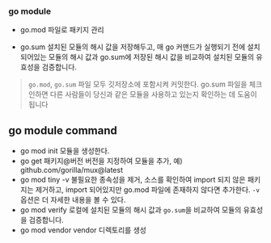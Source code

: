 ### go module
 - go.mod 
파일로 패키지 관리

 - go.sum
설치된 모듈의 해시 값을 저장해두고, 매 go 커맨드가 실행되기 전에 설치 되어있는 모듈의 해시 값과 go.sum에 저장된 해시 값을 비교하여 설치된 모듈의 유효성을 검증합니다.

> `go.mod`, `go.sum` 파일 모두 깃저장소에 포함시켜 커밋한다.
go.sum 파일을 체크인하면 다른 사람들이 당신과 같은 모듈을 사용하고 있는지 확인하는 데 도움이됩니다

## go module command
- go mod init
모듈을 생성한다.
- go get 패키지@버전
버전을 지정하여 모듈을 추가, 예) github.com/gorilla/mux@latest
- go mod tiny -v
불필요한 종속성을 제거, 소스를 확인하여 import 되지 않은 패키지는 제거하고, import 되어있지만 go.mod 파일에 존재하지 않다면 추가한다.
`-v` 옵션은 더 자세한 내용을 볼 수 있다.
- go mod verify
로컬에 설치된 모듈의 해시 값과 `go.sum`을 비교하여 모듈의 유효성을 검증합니다.
- go mod vendor
vendor 디렉토리를 생성